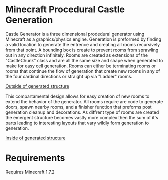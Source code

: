 Minecraft Procedural Castle Generation
======================================

Castle Generator is a three dimensional prodedural generator using Minecraft as a graphics/physics engine. Generation is preformed by finding a valid location to generate the entrence and creating all rooms recursively from that point. A bounding box is create to prevent rooms from sprawling out in any direction infinitely. Rooms are created as extensions of the "CastleChunk" class and are all the same size and shape when generated to make for easy cell generation. Rooms can either be terminating rooms or rooms that continue the flow of generation that create new rooms in any of the four cardinal directions or straight up via "Ladder" rooms. 

[Outside of generated structure](img/Sample1.png?raw=true)


This compartamental design allows for easy creation of new rooms to extend the behavior of the generator. All rooms require are code to generate doors, spawn nearby rooms, and a finisher function that preforms post generation cleanup and decorations. As diffrent type of rooms are created the emergent structure becomes vastly more complex then the sum of it's parts leading to interesting layouts that vary wildly form generation to generation. 

[Inside of generated structure](img/Sample2.png?raw=true)

Requirements
============

Requires Minecraft 1.7.2

